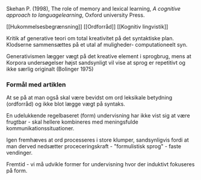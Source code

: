 
Skehan P. (1998), The role of memory and lexical learning, *A cognitive approach to languagelearning*, Oxford university Press. 


[[Hukommelsesbegrænsning]]
[[Ordforråd]]
[[Kognitiv lingvistik]]

Kritik af generative teori om total kreativitet på det syntaktiske plan. Klodserne sammensættes på et utal af muligheder- computationeelt syn.

Generativismen lægger vægt på det kreative element i sprogbrug, mens at Korpora undersøgelser højst sandsynligt vil vise at sprog er repetitivt og ikke særlig originalt (Bolinger 1975)





### Formål med artiklen
At se på at man også skal være bevidst om ord leksikale betydning (ordforråd) og ikke blot lægge vægt på syntaks.

En udelukkende regelbaseret (form) undervisning har ikke vist sig at være frugtbar - skal hellere kombineres med meningsfulde kommunikationssituationer.

Igen fremhæves at ord processeres i store klumper, sandsynligvis fordi at man derved nedsætter proceceringskraft - "formulistisk sprog" - faste vendinger.

Fremtid - vi må udvikle former for undervisning hvor der induktivt fokuseres på form.

